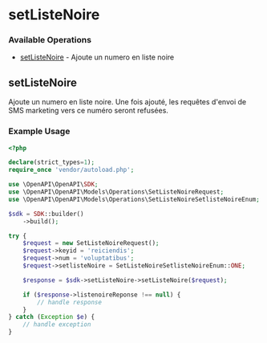 # setListeNoire

### Available Operations

* [setListeNoire](#setlistenoire) - Ajoute un numero en liste noire

## setListeNoire

Ajoute un numero en liste noire. Une fois ajouté, les requêtes d'envoi de SMS marketing vers ce numéro seront refusées.

### Example Usage

```php
<?php

declare(strict_types=1);
require_once 'vendor/autoload.php';

use \OpenAPI\OpenAPI\SDK;
use \OpenAPI\OpenAPI\Models\Operations\SetListeNoireRequest;
use \OpenAPI\OpenAPI\Models\Operations\SetListeNoireSetlisteNoireEnum;

$sdk = SDK::builder()
    ->build();

try {
    $request = new SetListeNoireRequest();
    $request->keyid = 'reiciendis';
    $request->num = 'voluptatibus';
    $request->setlisteNoire = SetListeNoireSetlisteNoireEnum::ONE;

    $response = $sdk->setListeNoire->setListeNoire($request);

    if ($response->listenoireReponse !== null) {
        // handle response
    }
} catch (Exception $e) {
    // handle exception
}
```
